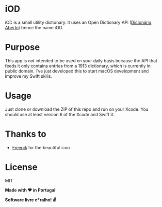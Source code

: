# iOD
iOD is a small utility dictionary. It uses an Open Dictionary API ([Dicionário Aberto]) hence the name iOD.

# Purpose
This app is not intended to be used on your daily basis because the API that feeds it only contains entries from a 1913 dictionary, which is currently in public domain. I've just developed this to start macOS development and improve my Swift skills.

# Usage
Just clone or download the ZIP of this repo and run on your Xcode. You should use at least version 8 of the Xcode and Swift 3.

# Thanks to
- [Freepik] for the beautiful icon

# License

MIT

**Made with :heart: in Portugal**

**Software livre c\*ralho! :v:**

[//]: # (These are reference links used in the body of this note and get stripped out when the markdown processor does its job. There is no need to format nicely because it shouldn't be seen. Thanks SO - http://stackoverflow.com/questions/4823468/store-comments-in-markdown-syntax)

   [Freepik]: <http://www.freepik.com>
   [Dicionário Aberto]: http://www.dicionario-aberto.net